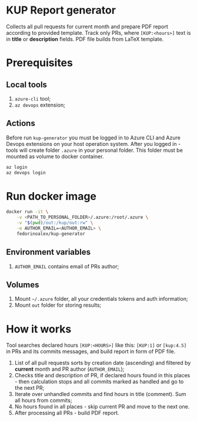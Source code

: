 # KUP Report generator
Collects all pull requests for current month and prepare PDF report according to provided template. Track only PRs, where `[KUP:<hours>]` text is in **title** or **description** fields. PDF file builds from LaTeX template.

# Prerequisites

## Local tools

1. `azure-cli` tool;
2. `az devops` extension;

## Actions

Before run `kup-generator` you must be logged in to Azure CLI and Azure Devops extensions on your host operation system. After you logged in - tools will create folder `.azure` in your personal folder. This folder must be mounted as volume to docker container.

```bash
az login
az devops login
```

# Run docker image

``` bash
docker run -it \
    -v <PATH_TO_PERSONAL_FOLDER>/.azure:/root/.azure \
    -v "$(pwd)/out:/kup/out:rw" \
    -e AUTHOR_EMAIL=<AUTHOR_EMAIL> \
    fedorinoalex/kup-generator
```

## Environment variables
1. `AUTHOR_EMAIL` contains email of PRs author;

## Volumes
1. Mount `~/.azure` folder, all your credentials tokens and auth information;
2. Mount `out` folder for storing results;

# How it works 
Tool searches declared hours `[KUP:<HOURS>]` like this: `[KUP:1]` or `[kup:4.5]` in PRs and its commits messages, and build report in form of PDF file.

1. List of all pull requests sorts by creation date (ascending) and filtered by **current** month and PR author (`AUTHOR_EMAIL`);
2. Checks title and description of PR, if declared hours found in this places - then calculation stops and all commits marked as handled and go to the next PR;
3. Iterate over unhandled commits and find hours in title (comment). Sum all hours from commits;
4. No hours found in all places - skip current PR and move to the next one.
5. After processing all PRs - build PDF report.